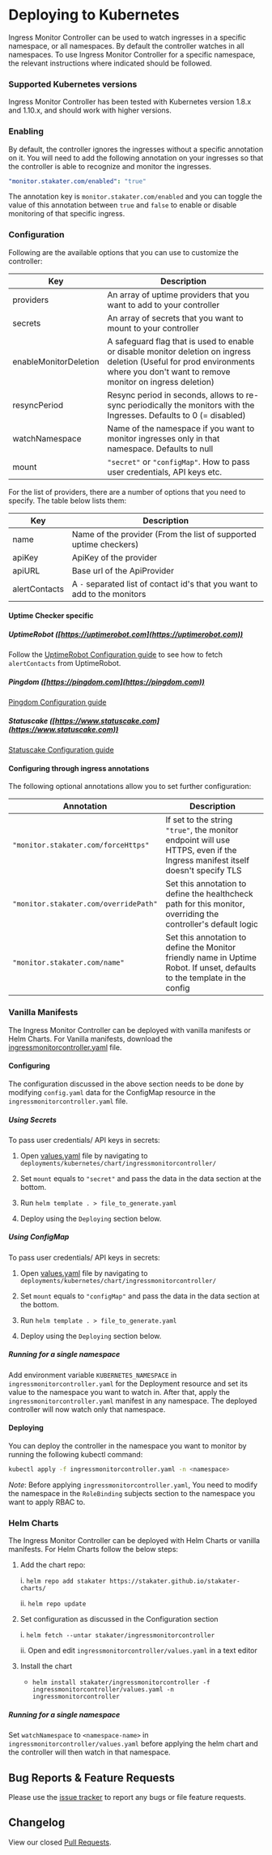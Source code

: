 # Deploying to Kubernetes

Ingress Monitor Controller can be used to watch ingresses in a specific namespace, or all namespaces. By default the
 controller watches in all namespaces. To use Ingress Monitor Controller for a specific namespace, the relevant
 instructions where indicated should be followed.  

### Supported Kubernetes versions

Ingress Monitor Controller has been tested with Kubernetes version 1.8.x and 1.10.x, and should work with higher versions.

### Enabling

By default, the controller ignores the ingresses without a specific annotation on it. You will need to add the following annotation on your ingresses so that the controller is able to recognize and monitor the ingresses.

```yaml
"monitor.stakater.com/enabled": "true"
```

The annotation key is `monitor.stakater.com/enabled` and you can toggle the value of this annotation between `true` and `false` to enable or disable monitoring of that specific ingress.

### Configuration

Following are the available options that you can use to customize the controller:

| Key                   |Description                                                                    |
|-----------------------|-------------------------------------------------------------------------------|
| providers             | An array of uptime providers that you want to add to your controller          |
| secrets               | An array of secrets that you want to mount to your controller                 |
| enableMonitorDeletion | A safeguard flag that is used to enable or disable monitor deletion on ingress deletion (Useful for prod environments where you don't want to remove monitor on ingress deletion) |
| resyncPeriod          | Resync period in seconds, allows to re-sync periodically the monitors with the Ingresses. Defaults to 0 (= disabled) |
| watchNamespace        | Name of the namespace if you want to monitor ingresses only in that namespace. Defaults to null |
| mount                 | `"secret"` or `"configMap"`. How to pass user credentials, API keys etc.          |  

For the list of providers, there are a number of options that you need to specify. The table below lists them:

| Key           | Description                                                               |
|---------------|---------------------------------------------------------------------------|
| name          | Name of the provider (From the list of supported uptime checkers)         |
| apiKey        | ApiKey of the provider                                                    |
| apiURL        | Base url of the ApiProvider                                               |
| alertContacts | A `-` separated list of contact id's that you want to add to the monitors |

#### Uptime Checker specific
##### UptimeRobot ([https://uptimerobot.com](https://uptimerobot.com))
Follow the [UptimeRobot Configuration guide](uptimerobot-configuration.md) to see how to fetch `alertContacts` from UptimeRobot.

##### Pingdom ([https://pingdom.com](https://pingdom.com))
[Pingdom Configuration guide](../docs/pingdom-configuration.md)

##### Statuscake ([https://www.statuscake.com](https://www.statuscake.com))
[Statuscake Configuration guide](../docs/statuscake-configuration.md)

#### Configuring through ingress annotations

The following optional annotations allow you to set further configuration:

| Annotation                            | Description                                                                                                                 |
|---------------------------------------|-----------------------------------------------------------------------------------------------------------------------------|
| `"monitor.stakater.com/forceHttps"`   | If set to the string `"true"`, the monitor endpoint will use HTTPS, even if the Ingress manifest itself doesn't specify TLS |
| `"monitor.stakater.com/overridePath"` | Set this annotation to define the healthcheck path for this monitor, overriding the controller's default logic              |
| `"monitor.stakater.com/name"`         | Set this annotation to define the Monitor friendly name in Uptime Robot. If unset, defaults to the template in the config   |

### Vanilla Manifests

The Ingress Monitor Controller can be deployed with vanilla manifests or Helm Charts. For Vanilla manifests, download the
 [ingressmonitorcontroller.yaml](https://github.com/stakater/IngressMonitorController/blob/master/deployments/kubernetes/ingressmonitorcontroller.yaml) file.

#### Configuring

The configuration discussed in the above section needs to be done by modifying `config.yaml` data for the ConfigMap resource in the `ingressmonitorcontroller.yaml` file.

##### Using Secrets

To pass user credentials/ API keys in secrets:
    
  1. Open [values.yaml](https://github.com/stakater/IngressMonitorController/blob/master/deployments/kubernetes/chart/ingressmonitorcontroller/values.yaml) file by navigating to `deployments/kubernetes/chart/ingressmonitorcontroller/`
  
  2. Set `mount` equals to `"secret"` and pass the data in the data section at the bottom.
  
  3. Run `helm template . > file_to_generate.yaml`
  
  4. Deploy using the `Deploying` section below.

##### Using ConfigMap

To pass user credentials/ API keys in secrets:
     
  1. Open [values.yaml](https://github.com/stakater/IngressMonitorController/blob/master/deployments/kubernetes/chart/ingressmonitorcontroller/values.yaml) file by navigating to `deployments/kubernetes/chart/ingressmonitorcontroller/`
  
  2. Set `mount` equals to `"configMap"` and pass the data in the data section at the bottom.
  
  3. Run `helm template . > file_to_generate.yaml`
  
  4. Deploy using the `Deploying` section below.

##### Running for a single namespace

Add environment variable `KUBERNETES_NAMESPACE` in `ingressmonitorcontroller.yaml` for the Deployment resource and set its value
 to the namespace you want to watch in. After that, apply the `ingressmonitorcontroller.yaml` manifest in any namespace.
  The deployed controller will now watch only that namespace.

#### Deploying

You can deploy the controller in the namespace you want to monitor by running the following kubectl command:

```bash
kubectl apply -f ingressmonitorcontroller.yaml -n <namespace>
```

*Note*: Before applying `ingressmonitorcontroller.yaml`, You need to modify the namespace in the `RoleBinding` subjects section to the namespace you want to apply RBAC to.

### Helm Charts

The Ingress Monitor Controller can be deployed with Helm Charts or vanilla manifests. For Helm Charts follow the below steps:

1. Add the chart repo:

   i. `helm repo add stakater https://stakater.github.io/stakater-charts/`

   ii. `helm repo update`
2. Set configuration as discussed in the Configuration section

   i. `helm fetch --untar stakater/ingressmonitorcontroller`

   ii. Open and edit `ingressmonitorcontroller/values.yaml` in a text editor
3. Install the chart
   * `helm install stakater/ingressmonitorcontroller -f ingressmonitorcontroller/values.yaml -n ingressmonitorcontroller`

##### Running for a single namespace

Set `watchNamespace` to `<namespace-name>` in `ingressmonitorcontroller/values.yaml` before applying the helm chart
 and the controller will then watch in that namespace.

## Bug Reports & Feature Requests

Please use the [issue tracker](https://github.com/stakater/IngressMonitorController/issues) to report any bugs or file feature requests.

## Changelog

View our closed [Pull Requests](https://github.com/stakater/IngressMonitorController/pulls?q=is%3Apr+is%3Aclosed).
